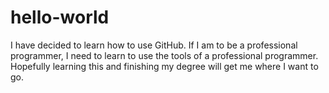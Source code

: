 # hello-world
I have decided to learn how to use GitHub. If I am to be a professional programmer, I need to learn to use the tools of a professional programmer. Hopefully learning this and finishing my degree will get me where I want to go. 
